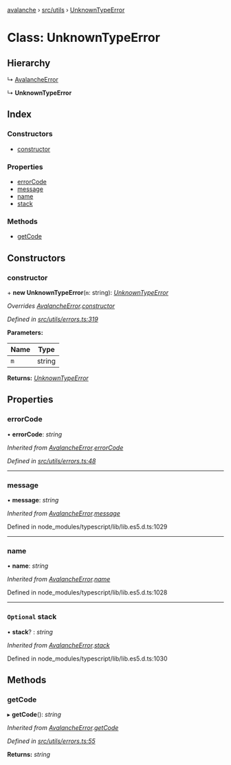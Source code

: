 [avalanche](../README.md) › [src/utils](../modules/src_utils.md) › [UnknownTypeError](src_utils.unknowntypeerror.md)

# Class: UnknownTypeError

## Hierarchy

  ↳ [AvalancheError](src_utils.avalancheerror.md)

  ↳ **UnknownTypeError**

## Index

### Constructors

* [constructor](src_utils.unknowntypeerror.md#constructor)

### Properties

* [errorCode](src_utils.unknowntypeerror.md#errorcode)
* [message](src_utils.unknowntypeerror.md#message)
* [name](src_utils.unknowntypeerror.md#name)
* [stack](src_utils.unknowntypeerror.md#optional-stack)

### Methods

* [getCode](src_utils.unknowntypeerror.md#getcode)

## Constructors

###  constructor

\+ **new UnknownTypeError**(`m`: string): *[UnknownTypeError](src_utils.unknowntypeerror.md)*

*Overrides [AvalancheError](src_utils.avalancheerror.md).[constructor](src_utils.avalancheerror.md#constructor)*

*Defined in [src/utils/errors.ts:319](https://github.com/ava-labs/avalanchejs/blob/ca67b81/src/utils/errors.ts#L319)*

**Parameters:**

Name | Type |
------ | ------ |
`m` | string |

**Returns:** *[UnknownTypeError](src_utils.unknowntypeerror.md)*

## Properties

###  errorCode

• **errorCode**: *string*

*Inherited from [AvalancheError](src_utils.avalancheerror.md).[errorCode](src_utils.avalancheerror.md#errorcode)*

*Defined in [src/utils/errors.ts:48](https://github.com/ava-labs/avalanchejs/blob/ca67b81/src/utils/errors.ts#L48)*

___

###  message

• **message**: *string*

*Inherited from [AvalancheError](src_utils.avalancheerror.md).[message](src_utils.avalancheerror.md#message)*

Defined in node_modules/typescript/lib/lib.es5.d.ts:1029

___

###  name

• **name**: *string*

*Inherited from [AvalancheError](src_utils.avalancheerror.md).[name](src_utils.avalancheerror.md#name)*

Defined in node_modules/typescript/lib/lib.es5.d.ts:1028

___

### `Optional` stack

• **stack**? : *string*

*Inherited from [AvalancheError](src_utils.avalancheerror.md).[stack](src_utils.avalancheerror.md#optional-stack)*

Defined in node_modules/typescript/lib/lib.es5.d.ts:1030

## Methods

###  getCode

▸ **getCode**(): *string*

*Inherited from [AvalancheError](src_utils.avalancheerror.md).[getCode](src_utils.avalancheerror.md#getcode)*

*Defined in [src/utils/errors.ts:55](https://github.com/ava-labs/avalanchejs/blob/ca67b81/src/utils/errors.ts#L55)*

**Returns:** *string*
